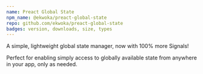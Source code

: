 ```yaml
---
name: Preact Global State
npm_name: @ekwoka/preact-global-state
repo: github.com/ekwoka/preact-global-state
badges: version, downloads, size, types
---
```


A simple, lightweight global state manager, now with 100% more Signals!

Perfect for enabling simply access to globally available state from anywhere in your app, only as needed.

